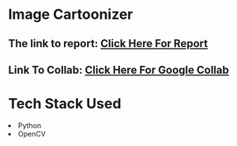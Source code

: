 # Image Cartoonizer

## The link to report: [Click Here For Report](https://docs.google.com/document/d/1NoMF3_0fj368ilEQiuHAlNzISAV7bljJgixzOz3ZA4o/edit?usp=sharing)
## Link To Collab:  [Click Here For Google Collab](https://colab.research.google.com/drive/1adFgNgP5fmBFWBTfCeabOvMuPfo3Ss9H?usp=sharing)

# Tech Stack Used

<li>Python<li>
OpenCV
